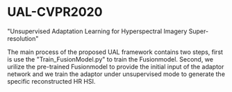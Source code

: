 # UAL-CVPR2020
"Unsupervised Adaptation Learning for Hyperspectral Imagery Super-resolution" 

The main process of the proposed UAL framework contains two steps, first is use the "Train_FusionModel.py" to train the Fusionmodel. Second, we urilize the pre-trained Fusionmodel to provide the initial input of the adaptor network and we train the adaptor under unsupervised mode to generate the specific reconstructed HR HSI.
